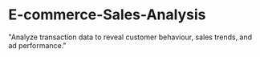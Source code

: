 # E-commerce-Sales-Analysis
"Analyze transaction data to reveal customer behaviour, sales trends, and ad performance."
